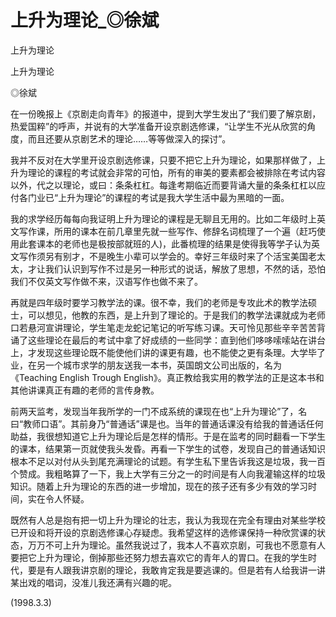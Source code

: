 # 上升为理论_◎徐斌

上升为理论

上升为理论

◎徐斌

在一份晚报上《京剧走向青年》的报道中，提到大学生发出了“我们要了解京剧，热爱国粹”的呼声，并说有的大学准备开设京剧选修课，“让学生不光从欣赏的角度，而且还要从京剧艺术的理论……等等做深入的探讨”。

我并不反对在大学里开设京剧选修课，只要不把它上升为理论，如果那样做了，上升为理论的课程的考试就会非常的可怕，所有的审美的要素都会被排除在考试内容以外，代之以理论，或曰：条条杠杠。每逢考期临近而要背诵大量的条条杠杠以应付各门业已“上升为理论”的课程的考试是我大学生活中最为黑暗的一面。

我的求学经历每每向我证明上升为理论的课程是无聊且无用的。比如二年级时上英文写作课，所用的课本在前几章里先就一些写作、修辞名词梳理了一个遍（赶巧使用此套课本的老师也是极按部就班的人)，此番梳理的结果是使得我等学子认为英文写作须另有别才，不是晚生小辈可以学会的。幸好三年级时来了个活宝美国老太太，才让我们认识到写作不过是另一种形式的说话，解放了思想，不然的话，恐怕我们不仅英文写作做不来，汉语写作也做不来了。

再就是四年级时要学习教学法的课。很不幸，我们的老师是专攻此术的教学法硕士，可以想见，他教的东西，是上升到了理论的。于是我们的教学法课就成为老师口若悬河宣讲理论，学生笔走龙蛇记笔记的听写练习课。天可怜见那些辛辛苦苦背诵了这些理论在最后的考试中拿了好成绩的一些同学：直到他们哆哆嗦嗦站在讲台上，才发现这些理论既不能使他们讲的课更有趣，也不能使之更有条理。大学毕了业，在另一个城市求学的朋友送我一本书，英国朗文公司出版的，名为《Teaching English Trough English》。真正教给我实用的教学法的正是这本书和其他讲课真正有趣的老师的言传身教。

前两天监考，发现当年我所学的一门不成系统的课现在也“上升为理论”了，名曰“教师口语”。其前身乃“普通话”课是也。当年的普通话课没有给我的普通话任何助益，我很想知道它上升为理论后是怎样的情形。于是在监考的同时翻看一下学生的课本，结果第一页就使我头发昏。再看一下学生的试卷，发现自己的普通话知识根本不足以对付从头到尾充满理论的试题。有学生私下里告诉我这是垃圾，我一百个赞成。我粗略算了一下，我上大学有三分之一的时间是有人向我灌输这样的垃圾知识。随着上升为理论的东西的进一步增加，现在的孩子还有多少有效的学习时间，实在令人怀疑。

既然有人总是抱有把一切上升为理论的壮志，我认为我现在完全有理由对某些学校已开设和将开设的京剧选修课心存疑虑。我希望这样的选修课保持一种欣赏课的状态，万万不可上升为理论。虽然我说过了，我本人不喜欢京剧，可我也不愿意有人要把它上升为理论，倒掉那些还努力想去喜欢它的青年人的胃口。在我的学生时代，要是有人跟我讲京剧的理论，我敢肯定我是要逃课的。但是若有人给我讲一讲某出戏的唱词，没准儿我还满有兴趣的呢。

(1998.3.3)